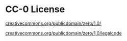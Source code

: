 # CC-0 License

[creativecommons.org/publicdomain/zero/1.0/](https://creativecommons.org/publicdomain/zero/1.0/)

[creativecommons.org/publicdomain/zero/1.0/legalcode](https://creativecommons.org/publicdomain/zero/1.0/legalcode)
